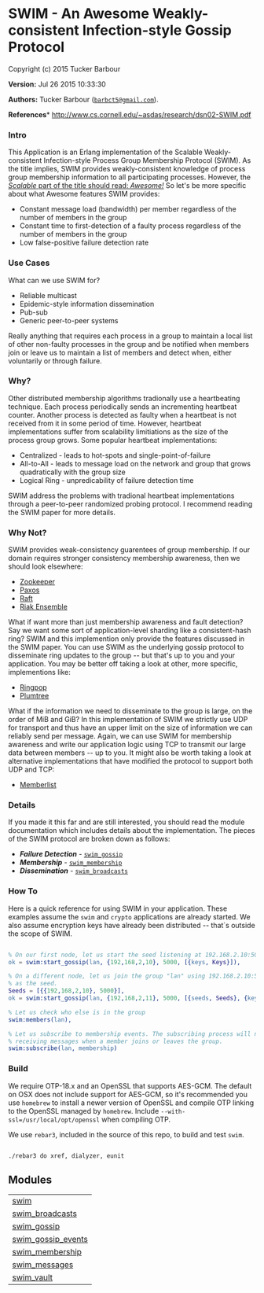 

# SWIM - An Awesome Weakly-consistent Infection-style Gossip Protocol #

Copyright (c) 2015 Tucker Barbour

__Version:__ Jul 26 2015 10:33:30

__Authors:__ Tucker Barbour ([`barbct5@gmail.com`](mailto:barbct5@gmail.com)).

__References__* http://www.cs.cornell.edu/~asdas/research/dsn02-SWIM.pdf

### Intro

This Application is an Erlang implementation of the
Scalable Weakly-consistent Infection-style Process Group
Membership Protocol (SWIM). As the title implies, SWIM provides
weakly-consistent knowledge of process group membership information to all
participating processes. However, the [*Scalable* part of the title should read:
*Awesome!*](http://erlangcentral.org/scalable-is-awesome-literally-garrett-smith-erlang-user-conference-2015/#.VZWtcXjEo22)
So let's be more specific about what Awesome features SWIM provides:

- Constant message load (bandwidth) per member regardless of the number
of members in the group
- Constant time to first-detection of a faulty process regardless of
the number of members in the group
- Low false-positive failure detection rate

### Use Cases

What can we use SWIM for?

- Reliable multicast
- Epidemic-style information dissemination
- Pub-sub
- Generic peer-to-peer systems

Really anything that requires each process in a group to maintain a local list
of other non-faulty processes in the group and be notified when members join or
leave us to maintain a list of members and detect when, either voluntarily or
through failure.

### Why?

Other distributed membership algorithms tradionally use a heartbeating technique.
Each process periodically sends an incrementing heartbeat counter. Another
process is detected as faulty when a heartbeat is not received from it in some
period of time. However, heartbeat implementations suffer from scalability
limitiations as the size of the process group grows. Some popular
heartbeat implementations:

* Centralized - leads to hot-spots and single-point-of-failure
* All-to-All - leads to message load on the network and group that grows quadratically with the group size
* Logical Ring - unpredicability of failure detection time

SWIM address the problems with tradional heartbeat implementations through a
peer-to-peer randomized probing protocol. I recommend reading the SWIM paper
for more details.

### Why Not?

SWIM provides weak-consistency guarentees of group membership.
If our domain requires stronger consistency membership awareness, then we should look
elsewhere:

- [Zookeeper](https://zookeeper.apache.org)
- [Paxos](http://research.microsoft.com/en-us/um/people/lamport/pubs/paxos-simple.pdf)
- [Raft](https://www.usenix.org/conference/atc14/technical-sessions/presentation/ongaro)
- [Riak Ensemble](https://github.com/basho/riak_ensemble)

What if want more than just membership awareness and fault detection? Say
we want some sort of application-level sharding like a consistent-hash ring?
SWIM and this implemention only provide the features discussed in the SWIM
paper. You can use SWIM as the underlying gossip protocol to disseminate
ring updates to the group -- but that's up to you and your application. You may
be better off taking a look at other, more specific, implementions like:

- [Ringpop](https://github.com/uber/ringpop)
- [Plumtree](https://github.com/helium/plumtree)

What if the information we need to disseminate to the group is large, on
the order of MiB and GiB? In this implementation of SWIM we strictly use UDP for
transport and thus have an upper limit on the size of information we can
reliably send per message. Again, we can use SWIM for membership awareness and write our
application logic using TCP to transmit our large data between members -- up to
you. It might also be worth taking a look at alternative implementations that
have modified the protocol to support both UDP and TCP:

- [Memberlist](https://github.com/hashicorp/memberlist)

### Details

If you made it this far and are still interested, you should read the module
documentation which includes details about the implementation.
The pieces of the SWIM protocol are broken down as follows:

* __*Failure Detection*__ - [`swim_gossip`](swim_gossip.md)
* __*Membership*__ - [`swim_membership`](swim_membership.md)
* __*Dissemination*__ - [`swim_broadcasts`](swim_broadcasts.md)

### How To

Here is a quick reference for using SWIM in your application. These examples
assume the `swim` and `crypto` applications are already started. We also
assume encryption keys have already been distributed -- that`s outside the
scope of SWIM.

```erlang

% On our first node, let us start the seed listening at 192.168.2.10:5000
ok = swim:start_gossip(lan, {192,168,2,10}, 5000, [{keys, Keys}]),

% On a different node, let us join the group "lan" using 192.168.2.10:5000
% as the seed.
Seeds = [{{192,168,2,10}, 5000}],
ok = swim:start_gossip(lan, {192,168,2,11}, 5000, [{seeds, Seeds}, {keys, Keys}]),

% Let us check who else is in the group
swim:members(lan),

% Let us subscribe to membership events. The subscribing process will now begin
% receiving messages when a member joins or leaves the group.
swim:subscribe(lan, membership)

```

### Build

We require OTP-18.x and an OpenSSL that supports AES-GCM. The default on OSX
does not include support for AES-GCM, so it's recommended you use `homebrew` to
install a newer version of OpenSSL and compile OTP linking to the OpenSSL managed
by `homebrew`. Include `--with-ssl=/usr/local/opt/openssl` when compiling OTP.

We use `rebar3`, included in the source of this repo, to build and test `swim`.

```

./rebar3 do xref, dialyzer, eunit

```

## Modules ##


<table width="100%" border="0" summary="list of modules">
<tr><td><a href="https://github.com/barbct5/swim/blob/master/doc/swim.md" class="module">swim</a></td></tr>
<tr><td><a href="https://github.com/barbct5/swim/blob/master/doc/swim_broadcasts.md" class="module">swim_broadcasts</a></td></tr>
<tr><td><a href="https://github.com/barbct5/swim/blob/master/doc/swim_gossip.md" class="module">swim_gossip</a></td></tr>
<tr><td><a href="https://github.com/barbct5/swim/blob/master/doc/swim_gossip_events.md" class="module">swim_gossip_events</a></td></tr>
<tr><td><a href="https://github.com/barbct5/swim/blob/master/doc/swim_membership.md" class="module">swim_membership</a></td></tr>
<tr><td><a href="https://github.com/barbct5/swim/blob/master/doc/swim_messages.md" class="module">swim_messages</a></td></tr>
<tr><td><a href="https://github.com/barbct5/swim/blob/master/doc/swim_vault.md" class="module">swim_vault</a></td></tr>
</table>



